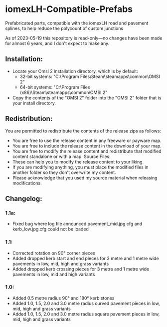 # iomexLH-Compatible-Prefabs
Prefabricated parts, compatible with the iomexLH road and pavement splines, to help reduce the polycount of custom junctions

As of 2023-05-19 this repository is read-only—no changes have been made for almost 6 years, and I don't expect to make any.

## Installation:
- Locate your Omsi 2 installation directory, which is by default:
  - 32-bit systems: "C:\Program Files\Steam\steamapps\common\OMSI 2\"
  - 64-bit systems: "C:\Program Files (x86)\Steam\steamapps\common\OMSI 2\"
- Copy the contents of the "OMSI 2" folder into the "OMSI 2" folder that is your install directory.

## Redistribution:
You are permitted to redistribute the contents of the release zips as follows:
- You are free to use the release content in any freeware or payware map.
- You are free to include the release content in the download of your map.
- You are free to modify the release content and redistribute that modified content standalone or with a map.
Source Files:
- These can help you to modify the release content to your liking.
- If you are modifying anything, you must place the modified files in another folder so they don't overwrite my content.
- Please acknowledge that you used my source material when releasing modifications.

## Changelog:
### 1.1a:
- Fixed bug where log file announced pavement_mid.jpg.cfg and kerb_low.jpg.cfg could not be loaded

### 1.1:
- Corrected rotation on 90° corner pieces
- Added dropped kerb start and end pieces for 3 metre and 1 metre wide pavements in low, mid, high and grass variants
- Added dropped kerb crossing pieces for 3 metre and 1 metre wide pavements in low, mid and high variants

### 1.0:
- Added 0.5 metre radius 90° and 180° kerb stones
- Added 1.0, 1.5, 2.0 and 3.0 metre radius curved pavement pieces in low, mid, high and grass variants
- Added 1.0, 1.5, 2.0 and 3.0 metre radius square pavement pieces in low, mid, high and grass variants
